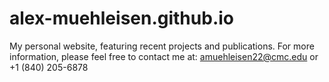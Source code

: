 # alex-muehleisen.github.io
My personal website, featuring recent projects and publications. For more information, please feel free to contact me at:
amuehleisen22@cmc.edu or
+1 (840) 205-6878

